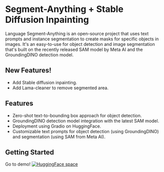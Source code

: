 # Segment-Anything + Stable Diffusion Inpainting

Language Segment-Anything is an open-source project that uses text prompts and instance segmentation to create masks for specific objects in images. It's an easy-to-use for object detection and image segmentation that's built on the recently released SAM model by Meta AI and the GroundingDINO detection model.

## New Features!

- Add Stable diffusion inpainting.
- Add Lama-cleaner to remove segmented area.

## Features

- Zero-shot text-to-bounding box approach for object detection.
- GroundingDINO detection model integration with the latest SAM model.
- Deployment using Gradio on HuggingFace.
- Customizable text prompts for object detection (using GroundingDINO) and segmentation (using SAM from Meta AI).

## Getting Started
Go to demo! [![HuggingFace space](https://img.shields.io/badge/🤗-HuggingFace%20Space-yellow.svg)](https://huggingface.co/spaces/jackyccl/segment-anything)
